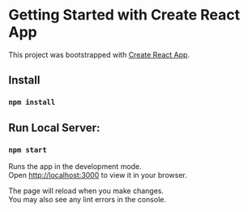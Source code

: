 # Getting Started with Create React App

This project was bootstrapped with [Create React App](https://github.com/facebook/create-react-app).

## Install

### `npm install`

## Run Local Server:

### `npm start`

Runs the app in the development mode.\
Open [http://localhost:3000](http://localhost:3000) to view it in your browser.

The page will reload when you make changes.\
You may also see any lint errors in the console.

